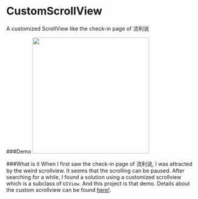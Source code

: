 # CustomScrollView
A customized ScrollView like the check-in page of 流利说

###Demo
<img src="https://cloud.githubusercontent.com/assets/3366713/10310807/65a96706-6c76-11e5-9692-0ee6f1821192.gif" width=308>

###What is it
When I first saw the check-in page of 流利说, I was attracted by the weird scrollview. It seems that the scrolling can be paused. After searching for a while, I found a solution using a customized scrollview which is a subclass of `UIView`. And this project is that demo. Details about the custom scrollview can be found [here!](http://holko.pl/2014/07/06/inertia-bouncing-rubber-banding-uikit-dynamics/).
